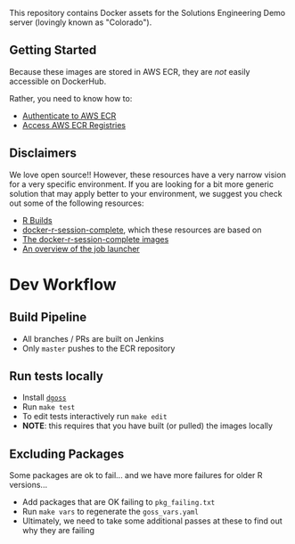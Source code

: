 This repository contains Docker assets for the Solutions Engineering Demo
server (lovingly known as "Colorado").

## Getting Started

Because these images are stored in AWS ECR, they are _not_ easily accessible on
DockerHub.

Rather, you need to know how to:

- [Authenticate to AWS
  ECR](https://docs.aws.amazon.com/AmazonECR/latest/userguide/registries.html#registry_auth)
- [Access AWS ECR
  Registries](https://docs.aws.amazon.com/AmazonECR/latest/userguide/registries.html)

## Disclaimers

We love open source!! However, these resources have a very narrow vision for a
very specific environment. If you are looking for a bit more generic solution
that may apply better to your environment, we suggest you check out some of the
following resources:

- [R Builds](https://github.com/rstudio/r-builds)
- [docker-r-session-complete](https://github.com/sol-eng/docker-r-session-complete),
  which these resources are based on
- [The docker-r-session-complete images](https://hub.docker.com/r/rstudio/r-session-complete)
- [An overview of the job launcher](https://solutions.rstudio.com/launcher/overview/)

# Dev Workflow

## Build Pipeline

- All branches / PRs are built on Jenkins
- Only `master` pushes to the ECR repository

## Run tests locally

- Install [`dgoss`](https://github.com/aelsabbahy/goss/tree/master/extras/dgoss)
- Run `make test` 
- To edit tests interactively run `make edit`
- **NOTE**: this requires that you have built (or pulled) the images locally

## Excluding Packages

Some packages are ok to fail... and we have more failures for older R versions...
- Add packages that are OK failing to `pkg_failing.txt`
- Run `make vars` to regenerate the `goss_vars.yaml`
- Ultimately, we need to take some additional passes at these to find out why they are failing
